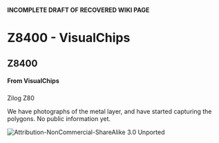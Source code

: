 **INCOMPLETE DRAFT OF RECOVERED WIKI PAGE**

# Z8400 - VisualChips


	

	
	


## Z8400


	

		


#### From VisualChips


		

		

		


###  
 Zilog Z80 


We have photographs of the metal layer, and have started capturing the polygons.  No public information yet.



![Attribution-NonCommercial-ShareAlike 3.0 Unported](http://i.creativecommons.org/l/by-nc-sa/3.0/88x31.png)

